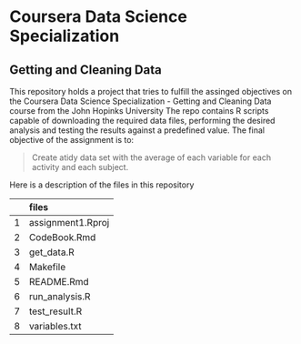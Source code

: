 # Coursera Data Science Specialization
## Getting and Cleaning Data
This repository holds a project that tries to fulfill the assinged objectives on the 
Coursera Data Science Specialization - Getting and Cleaning Data course from the John Hopinks University
The repo contains R scripts capable of downloading the required data files, performing the desired analysis
and testing the results against a predefined value.
The final objective of the assignment is to:
> Create atidy data set with the average of each variable for each activity and each subject.

Here is a description of the files in this repository

|   |files             |
|:--|:-----------------|
|1  |assignment1.Rproj |
|2  |CodeBook.Rmd      |
|3  |get_data.R        |
|4  |Makefile          |
|5  |README.Rmd        |
|6  |run_analysis.R    |
|7  |test_result.R     |
|8  |variables.txt     |

